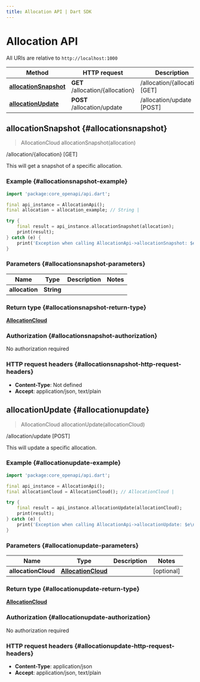 ```yaml
---
title: Allocation API | Dart SDK
---
```


# Allocation API

All URIs are relative to `http://localhost:1000`

Method | HTTP request | Description
------------- | ------------- | -------------
[**allocationSnapshot**](AllocationApi#allocationsnapshot) | **GET** /allocation/\{allocation\} | /allocation/\{allocation\} [GET]
[**allocationUpdate**](AllocationApi#allocationupdate) | **POST** /allocation/update | /allocation/update [POST]


## **allocationSnapshot** {#allocationsnapshot}
> AllocationCloud allocationSnapshot(allocation)

/allocation/\{allocation\} [GET]

This will get a snapshot of a specific allocation.

### Example {#allocationsnapshot-example}
```dart
import 'package:core_openapi/api.dart';

final api_instance = AllocationApi();
final allocation = allocation_example; // String | 

try {
    final result = api_instance.allocationSnapshot(allocation);
    print(result);
} catch (e) {
    print('Exception when calling AllocationApi->allocationSnapshot: $e\n');
}
```

### Parameters {#allocationsnapshot-parameters}

Name | Type | Description  | Notes
------------- | ------------- | ------------- | -------------
 **allocation** | **String** |  | 

### Return type {#allocationsnapshot-return-type}

[**AllocationCloud**](../models/AllocationCloud)

### Authorization {#allocationsnapshot-authorization}

No authorization required

### HTTP request headers {#allocationsnapshot-http-request-headers}

 - **Content-Type**: Not defined
 - **Accept**: application/json, text/plain

## **allocationUpdate** {#allocationupdate}
> AllocationCloud allocationUpdate(allocationCloud)

/allocation/update [POST]

This will update a specific allocation.

### Example {#allocationupdate-example}
```dart
import 'package:core_openapi/api.dart';

final api_instance = AllocationApi();
final allocationCloud = AllocationCloud(); // AllocationCloud | 

try {
    final result = api_instance.allocationUpdate(allocationCloud);
    print(result);
} catch (e) {
    print('Exception when calling AllocationApi->allocationUpdate: $e\n');
}
```

### Parameters {#allocationupdate-parameters}

Name | Type | Description  | Notes
------------- | ------------- | ------------- | -------------
 **allocationCloud** | [**AllocationCloud**](../models/AllocationCloud) |  | [optional] 

### Return type {#allocationupdate-return-type}

[**AllocationCloud**](../models/AllocationCloud)

### Authorization {#allocationupdate-authorization}

No authorization required

### HTTP request headers {#allocationupdate-http-request-headers}

 - **Content-Type**: application/json
 - **Accept**: application/json, text/plain

